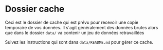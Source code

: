 # Dossier cache

Ceci est le dossier de cache qui est prévu pour recevoir une copie temporaire de vos données. Il s'agit généralement des données brutes alors que dans le dossier `data/` va contenir un jeu de données retravaillées

Suivez les instructions qui sont dans `data/README.md` pour gérer ce cache.
